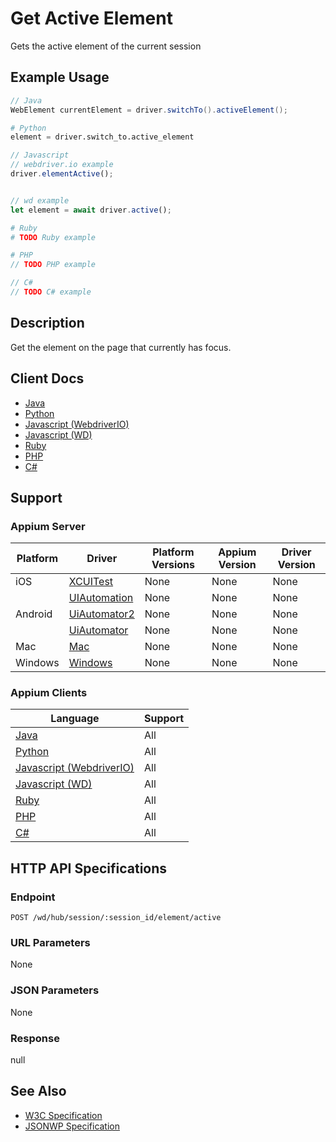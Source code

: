 # Get Active Element

Gets the active element of the current session
## Example Usage

```java
// Java
WebElement currentElement = driver.switchTo().activeElement();

```
```python
# Python
element = driver.switch_to.active_element

```
```javascript
// Javascript
// webdriver.io example
driver.elementActive();


// wd example
let element = await driver.active();

```
```ruby
# Ruby
# TODO Ruby example

```
```php
# PHP
// TODO PHP example

```
```csharp
// C#
// TODO C# example

```


## Description

Get the element on the page that currently has focus.


## Client Docs

* [Java](https://seleniumhq.github.io/selenium/docs/api/java/org/openqa/selenium/WebDriver.TargetLocator.html#activeElement--)
* [Python](http://selenium-python.readthedocs.io/api.html?highlight=active_element#selenium.webdriver.remote.webdriver.WebDriver.switch_to_active_element)
* [Javascript (WebdriverIO)](http://webdriver.io/api/protocol/elementActive.html)
* [Javascript (WD)](https://github.com/admc/wd/blob/master/lib/commands.js#L1934)
* [Ruby](http://www.rubydoc.info/gems/selenium-webdriver/Selenium/WebDriver/)
* [PHP](https://github.com/appium/php-client/)
* [C#](https://github.com/appium/appium-dotnet-driver/)

## Support

### Appium Server

|Platform|Driver|Platform Versions|Appium Version|Driver Version|
|--------|----------------|------|--------------|--------------|
| iOS | [XCUITest](/docs/en/drivers/ios-xcuitest.md) | None | None | None |
|  | [UIAutomation](/docs/en/drivers/ios-uiautomation.md) | None | None | None |
| Android | [UiAutomator2](/docs/en/drivers/android-uiautomator2.md) | None | None | None |
|  | [UiAutomator](/docs/en/drivers/android-uiautomator.md) | None | None | None |
| Mac | [Mac](/docs/en/drivers/mac.md) | None | None | None |
| Windows | [Windows](/docs/en/drivers/windows.md) | None | None | None |

### Appium Clients 

|Language|Support|
|--------|-------|
|[Java](https://github.com/appium/java-client/releases/latest)| All |
|[Python](https://github.com/appium/python-client/releases/latest)| All |
|[Javascript (WebdriverIO)](http://webdriver.io/index.html)| All |
|[Javascript (WD)](https://github.com/admc/wd/releases/latest)| All |
|[Ruby](https://github.com/appium/ruby_lib/releases/latest)| All |
|[PHP](https://github.com/appium/php-client/releases/latest)| All |
|[C#](https://github.com/appium/appium-dotnet-driver/releases/latest)| All |

## HTTP API Specifications

### Endpoint

`POST /wd/hub/session/:session_id/element/active`

### URL Parameters

None

### JSON Parameters

None

### Response

null

## See Also

* [W3C Specification](https://www.w3.org/TR/webdriver/#get-active-element)
* [JSONWP Specification](https://github.com/SeleniumHQ/selenium/wiki/JsonWireProtocol#sessionsessionidelementactive)
